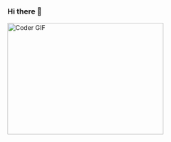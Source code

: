 ### Hi there 👋
<img alt="Coder GIF"  height=250 width=350 src="https://magiccopy.xyz/assets/images/hadder.gif" />
<br>

<!--
**Akanksha0401/Akanksha0401** is a ✨ _special_ ✨ repository because its `README.md` (this file) appears on your GitHub profile.

Here are some ideas to get you started:

- 🔭 I’m currently working on ...
- 🌱 I’m currently learning ...
- 👯 I’m looking to collaborate on ...
- 🤔 I’m looking for help with ...
- 💬 Ask me about ...
- 📫 How to reach me: ...
- 😄 Pronouns: ...
- ⚡ Fun fact: ...
-->
